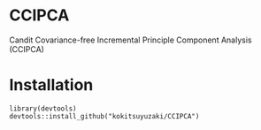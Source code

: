 CCIPCA
======

Candit Covariance-free Incremental Principle Component Analysis (CCIPCA)

Installation
======
```
library(devtools)
devtools::install_github("kokitsuyuzaki/CCIPCA")
```
